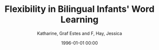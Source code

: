 ---
layout: post
title: Flexibility in Bilingual Infants' Word Learning

date: 1996-01-01 00:00
author: Katharine, Graf Estes and F, Hay, Jessica
journal: Child Development

link: https://doi.org/10.1111/cdev.12392

year: 2015
---
